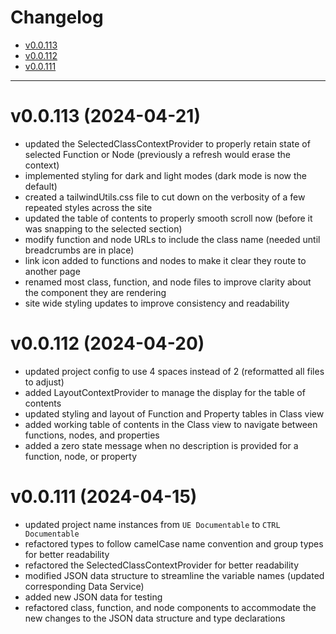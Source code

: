 # Changelog
- [v0.0.113](#v0.0.113)
- [v0.0.112](#v0.0.112)
- [v0.0.111](#v0.0.111)

<!-- leaving this here for future reference
<details>
  <summary>Older Releases...</summary>
  <ul>
    <li><a href="#v0.0.111">v0.0.111</a></li>
  </ul>
</details>
-->

------
# v0.0.113 (2024-04-21)
- updated the SelectedClassContextProvider to properly retain state of selected Function or Node (previously a refresh would erase the context)
- implemented styling for dark and light modes (dark mode is now the default)
- created a tailwindUtils.css file to cut down on the verbosity of a few repeated styles across the site
- updated the table of contents to properly smooth scroll now (before it was snapping to the selected section)
- modify function and node URLs to include the class name (needed until breadcrumbs are in place)
- link icon added to functions and nodes to make it clear they route to another page 
- renamed most class, function, and node files to improve clarity about the component they are rendering
- site wide styling updates to improve consistency and readability

# v0.0.112 (2024-04-20)
- updated project config to use 4 spaces instead of 2 (reformatted all files to adjust)
- added LayoutContextProvider to manage the display for the table of contents
- updated styling and layout of Function and Property tables in Class view
- added working table of contents in the Class view to navigate between functions, nodes, and properties
- added a zero state message when no description is provided for a function, node, or property

# v0.0.111 (2024-04-15)
- updated project name instances from `UE Documentable` to `CTRL Documentable`
- refactored types to follow camelCase name convention and group types for better readability
- refactored the SelectedClassContextProvider for better readability
- modified JSON data structure to streamline the variable names (updated corresponding Data Service)
- added new JSON data for testing
- refactored class, function, and node components to accommodate the new changes to the JSON data structure and type declarations

